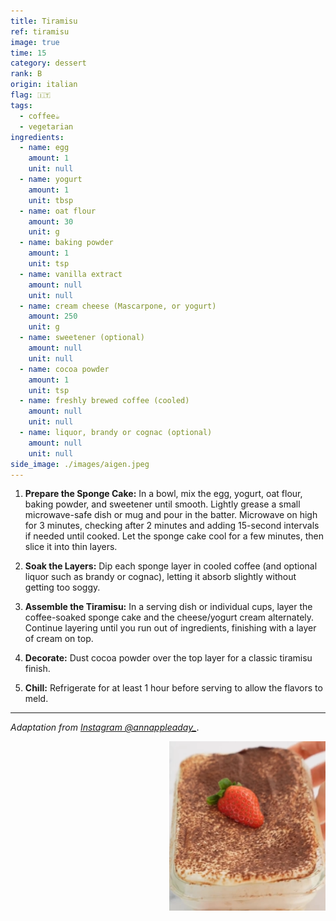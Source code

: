 ```yaml
---
title: Tiramisu
ref: tiramisu
image: true
time: 15
category: dessert
rank: B
origin: italian
flag: 🇮🇹
tags:
  - coffee☕
  - vegetarian
ingredients:
  - name: egg
    amount: 1
    unit: null
  - name: yogurt
    amount: 1
    unit: tbsp
  - name: oat flour
    amount: 30
    unit: g
  - name: baking powder
    amount: 1
    unit: tsp
  - name: vanilla extract
    amount: null
    unit: null
  - name: cream cheese (Mascarpone, or yogurt)
    amount: 250
    unit: g
  - name: sweetener (optional)
    amount: null
    unit: null
  - name: cocoa powder
    amount: 1
    unit: tsp
  - name: freshly brewed coffee (cooled)
    amount: null
    unit: null
  - name: liquor, brandy or cognac (optional)
    amount: null
    unit: null
side_image: ./images/aigen.jpeg
---
```




1. **Prepare the Sponge Cake:** In a bowl, mix the egg, yogurt, oat flour, baking powder, and sweetener until smooth.
Lightly grease a small microwave-safe dish or mug and pour in the batter.
Microwave on high for 3 minutes, checking after 2 minutes and adding 15-second intervals if needed until cooked.
Let the sponge cake cool for a few minutes, then slice it into thin layers.

2. **Soak the Layers:** Dip each sponge layer in cooled coffee (and optional liquor such as brandy or cognac), letting it absorb slightly without getting too soggy.

3. **Assemble the Tiramisu:** In a serving dish or individual cups, layer the coffee-soaked sponge cake and the cheese/yogurt cream alternately.
Continue layering until you run out of ingredients, finishing with a layer of cream on top.

4. **Decorate:** Dust cocoa powder over the top layer for a classic tiramisu finish.

5. **Chill:** Refrigerate for at least 1 hour before serving to allow the flavors to meld.

---

_Adaptation from [Instagram @annappleaday_](https://www.instagram.com/reel/CompRAejeHl/?utm_source=ig_web_copy_link&igsh=MzRlODBiNWFlZA==)_.

<img src="images/tiramisu.png" style="width:250px; float:right;"/>
